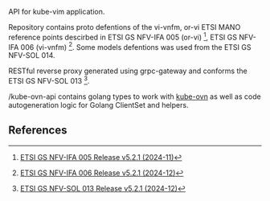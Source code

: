 API for kube-vim application.

Repository contains proto defentions of the vi-vnfm, or-vi ETSI MANO reference points descirbed in
ETSI GS NFV-IFA 005 (or-vi) [^fn1], ETSI GS NFV-IFA 006 (vi-vnfm) [^fn2]. Some models defentions was used from the
ETSI GS NFV-SOL 014.

RESTful reverse proxy generated using grpc-gateway and conforms the ETSI GS NFV-SOL 013 [^fn3].

/kube-ovn-api contains golang types to work with [kube-ovn](https://www.kube-ovn.io) as well as code autogeneration logic
for Golang ClientSet and helpers.

## References

[^fn1]: [ETSI GS NFV-IFA 005 Release v5.2.1 (2024-11)](https://www.etsi.org/deliver/etsi_gs/nfv-ifa/001_099/006/05.02.01_60/gs_nfv-ifa006v050201p.pdf)
[^fn2]: [ETSI GS NFV-IFA 006 Release v5.2.1 (2024-12)](https://www.etsi.org/deliver/etsi_gs/nfv-ifa/001_099/005/05.02.01_60/gs_nfv-ifa005v050201p.pdf)
[^fn3]: [ETSI GS NFV-SOL 013 Release v5.2.1 (2024-12)](https://www.etsi.org/deliver/etsi_gs/NFV-SOL/001_099/013/05.02.01_60/gs_nfv-sol013v050201p.pdf)

